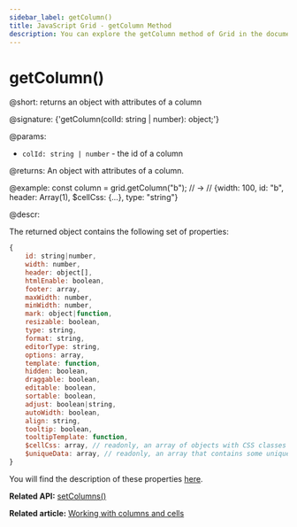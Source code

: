 ```yaml
---
sidebar_label: getColumn()
title: JavaScript Grid - getColumn Method 
description: You can explore the getColumn method of Grid in the documentation of the DHTMLX JavaScript UI library. Browse developer guides and API reference, try out code examples and live demos, and download a free 30-day evaluation version of DHTMLX Suite.
---
```


#  getColumn()

@short: returns an object with attributes of a column

@signature: {'getColumn(colId: string | number): object;'}

@params:
- `colId: string | number` - the id of a column

@returns:
An object with attributes of a column.

@example:
const column = grid.getColumn("b"); // ->
// {width: 100, id: "b", header: Array(1), $cellCss: {…}, type: "string"}

@descr:

The returned object contains the following set of properties:

~~~js
{
	id: string|number,
	width: number,
	header: object[],
	htmlEnable: boolean,
	footer: array,
	maxWidth: number,
	minWidth: number,
	mark: object|function,
	resizable: boolean,
	type: string,
	format: string,
	editorType: string,
	options: array,
	template: function,
	hidden: boolean,
	draggable: boolean,
	editable: boolean,
	sortable: boolean,
	adjust: boolean|string,
	autoWidth: boolean,
	align: string,
	tooltip: boolean,
	tooltipTemplate: function,
	$cellCss: array, // readonly, an array of objects with CSS classes (as key:value pairs) for each cell of a column
	$uniqueData: array, // readonly, an array that contains some unique data, can't be redefined
}
~~~

You will find the description of these properties [here](grid/api/api_gridcolumn_properties.md).

**Related API:** [setColumns()](grid/api/grid_setcolumns_method.md)

**Related article:** [Working with columns and cells](grid/usage.md#working-with-columns-and-cells)


